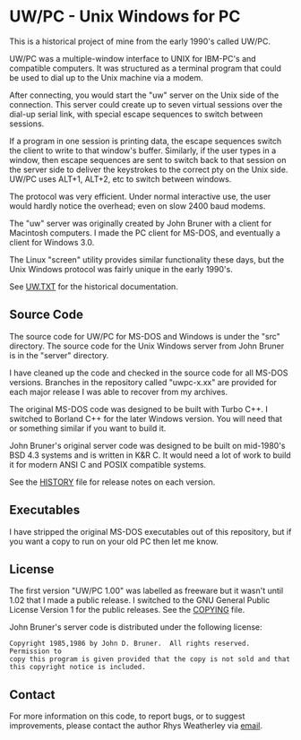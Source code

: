 UW/PC - Unix Windows for PC
===========================

This is a historical project of mine from the early 1990's called UW/PC.

UW/PC was a multiple-window interface to UNIX for IBM-PC's and compatible
computers.  It was structured as a terminal program that could be used to
dial up to the Unix machine via a modem.

After connecting, you would start the "uw" server on the Unix side of the
connection.  This server could create up to seven virtual sessions over
the dial-up serial link, with special escape sequences to switch between
sessions.

If a program in one session is printing data, the escape sequences switch the
client to write to that window's buffer.  Similarly, if the user types in a
window, then escape sequences are sent to switch back to that session on the
server side to deliver the keystrokes to the correct pty on the Unix side.
UW/PC uses ALT+1, ALT+2, etc to switch between windows.

The protocol was very efficient.  Under normal interactive use, the user
would hardly notice the overhead; even on slow 2400 baud modems.

The "uw" server was originally created by John Bruner with a client for
Macintosh computers.  I made the PC client for MS-DOS, and eventually a
client for Windows 3.0.

The Linux "screen" utility provides similar functionality these days,
but the Unix Windows protocol was fairly unique in the early 1990's.

See [UW.TXT](UW.TXT) for the historical documentation.

Source Code
-----------

The source code for UW/PC for MS-DOS and Windows is under the "src" directory.
The source code for the Unix Windows server from John Bruner is in the
"server" directory.

I have cleaned up the code and checked in the source code for all
MS-DOS versions.  Branches in the repository called "uwpc-x.xx" are
provided for each major release I was able to recover from my archives.

The original MS-DOS code was designed to be built with Turbo C++.
I switched to Borland C++ for the later Windows version.  You will need
that or something similar if you want to build it.

John Bruner's original server code was designed to be built on mid-1980's
BSD 4.3 systems and is written in K&R C.  It would need a lot of work to
build it for modern ANSI C and POSIX compatible systems.

See the [HISTORY](HISTORY.TXT) file for release notes on each version.

Executables
-----------

I have stripped the original MS-DOS executables out of this repository,
but if you want a copy to run on your old PC then let me know.

License
-------

The first version "UW/PC 1.00" was labelled as freeware but it wasn't
until 1.02 that I made a public release.  I switched to the
GNU General Public License Version 1 for the public releases.
See the [COPYING](COPYING) file.

John Bruner's server code is distributed under the following license:

    Copyright 1985,1986 by John D. Bruner.  All rights reserved.  Permission to
    copy this program is given provided that the copy is not sold and that
    this copyright notice is included.

Contact
-------

For more information on this code, to report bugs, or to suggest
improvements, please contact the author Rhys Weatherley via
[email](mailto:rhys.weatherley@gmail.com).
